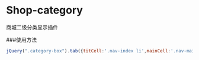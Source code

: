 # Shop-category
商城二级分类显示插件

###使用方法
```javascript
jQuery(".category-box").tab({titCell:'.nav-index li',mainCell:'.nav-main'}); //javascript
```